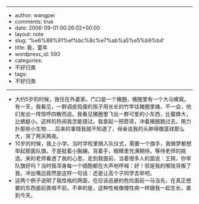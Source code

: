 - --
- author: wangpei
- comments: true
- date: 2006-09-01 00:26:02+00:00
- layout: note
- slug: '%e6%88%91%ef%bc%8c%e7%ab%a5%e5%b9%b4'
- title: 我，童年
- wordpress_id: 593
- categories:
- 不好归类
- tags:
- 不好归类
- --
- 大约5岁的时候，我住在外婆家。门口是一个猪圈，猪圈里有一个大马蜂窝。有一天，我看见，一群调皮捣蛋的孩子用长长的竹竿往猪圈里捅，不一会，他们发出一阵惊呼四散而逃。我看见猪圈里飞出一群可爱的小东西，比蜜蜂大，比蜻蜓小。这样的热闹我怎能错过。我拿起一把笤帚，冲着猪圈跑过去，用力扑那些小生物……后来的事情我就不知道了，母亲说我的头肿得像篮球那么大，哭了两天两夜。
- 10岁的时候，我上小学。当时学校里搞入队仪式，需要一个旗手，我做梦都想举起那面队旗。于是挺着小胸脯，背着手，眼睛里充满期待，等待老师的挑选。来的老师看透了我的心思，走到我面前，当着很多人的面说：王佩，你举队旗好吗？当时我浑身每一个细胞都在大声地呼喊：好！但是我的喉咙背叛了我，冲出嘴边竟然是这样一句话：还是让高个子同学去举吧。
- 这两个例子说明了我性格的两面，在应该逃避的危险面前一马当先，在真正想要的东西面前畏缩不前。不幸的是，这种性格像慢性病一样跟我一起生长，直到今天。
